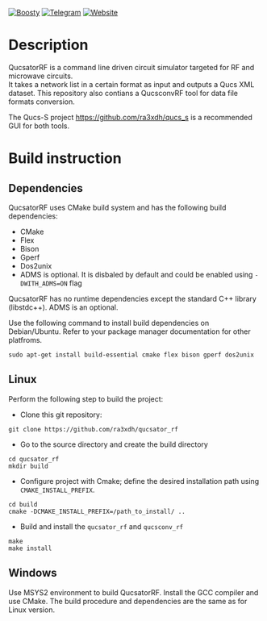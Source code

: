 [![Boosty](https://img.shields.io/badge/Boosty-donate-orange.svg)](https://boosty.to/qucs_s)
[![Telegram](https://img.shields.io/badge/Telegram-chat-blue.svg)](https://t.me/qucs_s)
[![Website](https://img.shields.io/badge/Website-ra3xdh.github.io-29d682.svg)](https://ra3xdh.github.io/)


# Description

QucsatorRF is a command line driven circuit simulator targeted for RF and microwave circuits.  
It takes a network list in a certain format as input and outputs a Qucs XML dataset. This repository
also contians a QucsconvRF tool for data file formats conversion. 

The Qucs-S project https://github.com/ra3xdh/qucs_s is a recommended GUI for both tools.

# Build instruction

## Dependencies

QucsatorRF uses CMake build system and has the following build dependencies:

* CMake
* Flex
* Bison
* Gperf
* Dos2unix
* ADMS is optional. It is disbaled by default and could be enabled using `-DWITH_ADMS=ON` flag

QucsatorRF has no runtime dependencies except the standard C++ library (libstdc++). ADMS is an optional. 

Use the following command to install build dependencies on Debian/Ubuntu. Refer to your package manager
documentation for other platfroms. 

~~~
sudo apt-get install build-essential cmake flex bison gperf dos2unix
~~~

## Linux

Perform the following step to build the project:

* Clone this git repository:
~~~
git clone https://github.com/ra3xdh/qucsator_rf
~~~
* Go to the source directory and create the build directory
~~~
cd qucsator_rf
mkdir build
~~~
* Configure project with Cmake; define the desired installation path using `CMAKE_INSTALL_PREFIX`.
~~~
cd build
cmake -DCMAKE_INSTALL_PREFIX=/path_to_install/ ..
~~~
* Build and install the `qucsator_rf` and `qucsconv_rf`
~~~
make 
make install
~~~

## Windows

Use MSYS2 environment to build QucsatorRF. Install the GCC compiler and use CMake. 
The build procedure and dependencies are the same as for Linux version.


